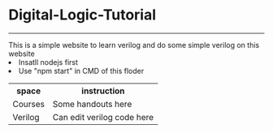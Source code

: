 # Digital-Logic-Tutorial
<HR>
This is a simple website to learn verilog and do some simple verilog on this website<BR>
<li>Insatll nodejs first</li>
<li>Use "npm start" in CMD of this floder</li>
<table>
  <tr><th>space</th><th>instruction</th></tr>
  <tr><td>Courses</td><td>Some handouts here</td></tr>
  <tr><td>Verilog</td><td>Can edit verilog code here</td></tr>
</table>
